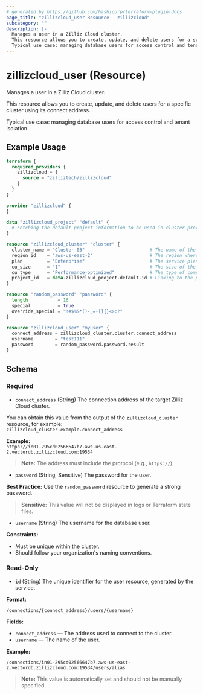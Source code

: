 ```yaml
---
# generated by https://github.com/hashicorp/terraform-plugin-docs
page_title: "zillizcloud_user Resource - zillizcloud"
subcategory: ""
description: |-
  Manages a user in a Zilliz Cloud cluster.
  This resource allows you to create, update, and delete users for a specific cluster using its connect address.
  Typical use case: managing database users for access control and tenant isolation.
---
```


# zillizcloud_user (Resource)

Manages a user in a Zilliz Cloud cluster.

This resource allows you to create, update, and delete users for a specific cluster using its connect address.

Typical use case: managing database users for access control and tenant isolation.

## Example Usage

```terraform
terraform {
  required_providers {
    zillizcloud = {
      source = "zilliztech/zillizcloud"
    }
  }
}

provider "zillizcloud" {
}

data "zillizcloud_project" "default" {
  # Fetching the default project information to be used in cluster provisioning
}

resource "zillizcloud_cluster" "cluster" {
  cluster_name = "Cluster-03"                        # The name of the cluster
  region_id    = "aws-us-east-2"                     # The region where the cluster will be deployed
  plan         = "Enterprise"                        # The service plan for the cluster
  cu_size      = "1"                                 # The size of the compute unit
  cu_type      = "Performance-optimized"             # The type of compute unit, optimized for performance
  project_id   = data.zillizcloud_project.default.id # Linking to the project ID fetched earlier
}

resource "random_password" "password" {
  length           = 16
  special          = true
  override_special = "!#$%&*()-_=+[]{}<>:?"
}

resource "zillizcloud_user" "myuser" {
  connect_address = zillizcloud_cluster.cluster.connect_address
  username        = "test111"
  password        = random_password.password.result
}
```

<!-- schema generated by tfplugindocs -->
## Schema

### Required

- `connect_address` (String) The connection address of the target Zilliz Cloud cluster.

You can obtain this value from the output of the `zillizcloud_cluster` resource, for example:  
`zillizcloud_cluster.example.connect_address`

**Example:**  
`https://in01-295cd02566647b7.aws-us-east-2.vectordb.zillizcloud.com:19534`

> **Note:** The address must include the protocol (e.g., `https://`).
- `password` (String, Sensitive) The password for the user.

**Best Practice:** Use the `random_password` resource to generate a strong password.

> **Sensitive:** This value will not be displayed in logs or Terraform state files.
- `username` (String) The username for the database user.

**Constraints:**
- Must be unique within the cluster.
- Should follow your organization's naming conventions.

### Read-Only

- `id` (String) The unique identifier for the user resource, generated by the service.

**Format:**

`/connections/{connect_address}/users/{username}`

**Fields:**
- `connect_address` — The address used to connect to the cluster.
- `username` — The name of the user.

**Example:**

`/connections/in01-295cd02566647b7.aws-us-east-2.vectordb.zillizcloud.com:19534/users/alias`

> **Note:** This value is automatically set and should not be manually specified.
